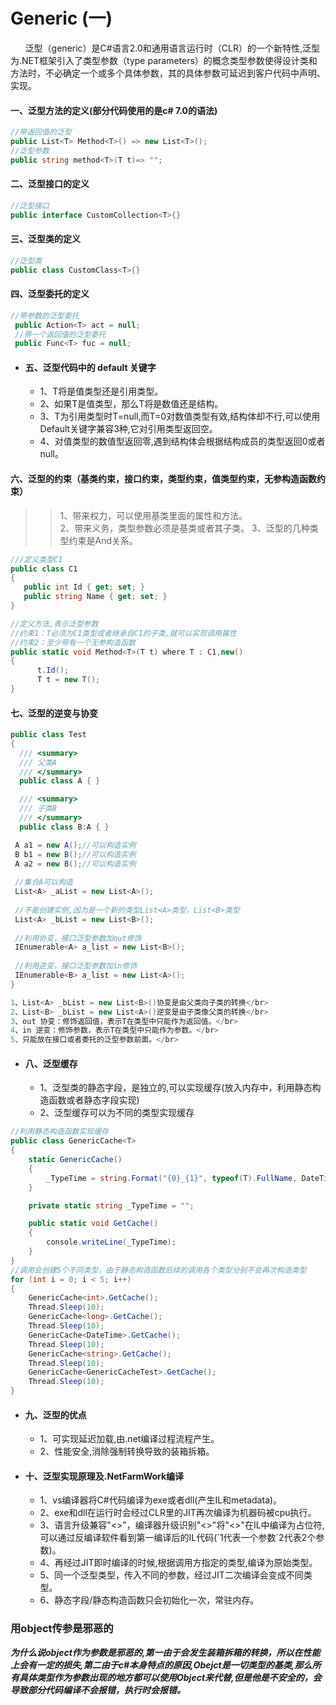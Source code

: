 # Generic (一)

&nbsp;&nbsp;&nbsp;&nbsp;&nbsp;&nbsp;泛型（generic）是C#语言2.0和通用语言运行时（CLR）的一个新特性,泛型为.NET框架引入了类型参数（type parameters）的概念类型参数使得设计类和方法时，不必确定一个或多个具体参数，其的具体参数可延迟到客户代码中声明、实现。

#### 一、泛型方法的定义(部分代码使用的是c# 7.0的语法)
``` .cs
//带返回值的泛型
public List<T> Method<T>() => new List<T>();
//泛型参数
public string method<T>(T t)=> "";
```
#### 二、泛型接口的定义
``` .cs
//泛型接口
public interface CustomCollection<T>{}
```
#### 三、泛型类的定义
``` .cs
//泛型类
public class CustomClass<T>{}
```

#### 四、泛型委托的定义
``` .cs
//带参数的泛型委托
 public Action<T> act = null;
 //带一个返回值的泛型委托
 public Func<T> fuc = null;
```
- #### 五、泛型代码中的 default 关键字
  - 1、T将是值类型还是引用类型。</br>
  - 2、如果T是值类型，那么T将是数值还是结构。
  - 3、T为引用类型时T=null,而T=0对数值类型有效,结构体却不行,可以使用Default关键字兼容3种,它对引用类型返回空。
  - 4、对值类型的数值型返回零,遇到结构体会根据结构成员的类型返回0或者null。

#### 六、泛型的约束（基类约束，接口约束，类型约束，值类型约束，无参构造函数约束）

>>1、带来权力，可以使用基类里面的属性和方法。</br>
>>2、带来义务，类型参数必须是基类或者其子类。
>>3、泛型的几种类型约束是And关系。

``` .cs
///定义类型C1
public class C1
{
   public int Id { get; set; }
   public string Name { get; set; }
}

//定义方法,表示泛型参数
//约束1：T必须为C1类型或者继承自C1的子类,就可以实现调用属性
//约束2：至少带有一个无参构造函数
public static void Method<T>(T t) where T : C1,new()
{
      t.Id();
      T t = new T();
}


```


#### 七、泛型的逆变与协变

```  .cs
public class Test
{
  /// <summary>
  /// 父类A
  /// </summary>
  public class A { }

  /// <summary>
  /// 子类B
  /// </summary>
  public class B:A { }

 A a1 = new A();//可以构造实例
 B b1 = new B();//可以构造实例
 A a2 = new B();//可以构造实例
 
 //集合A可以构造
 List<A> _aList = new List<A>();
 
 //不能创建实例,因为是一个新的类型List<A>类型，List<B>类型
 List<A> _bList = new List<B>();
 
 //利用协变，接口泛型参数加out修饰
 IEnumerable<A> a_list = new List<B>();
 
 //利用逆变，接口泛型参数加in修饰
 IEnumerable<B> a_list = new List<A>();
}

1、List<A> _bList = new List<B>()协变是由父类向子类的转换</br>
2、List<B> _bList = new List<A>()逆变是由子类像父类的转换</br>
3、out 协变：修饰返回值，表示T在类型中只能作为返回值。</br>
4、in 逆变：修饰参数，表示T在类型中只能作为参数。</br>
5、只能放在接口或者委托的泛型参数前面。</br>
```


- #### 八、泛型缓存
  - 1、泛型类的静态字段，是独立的,可以实现缓存(放入内存中，利用静态构造函数或者静态字段实现)
  - 2、泛型缓存可以为不同的类型实现缓存
``` .cs
//利用静态构造函数实现缓存
public class GenericCache<T>
{
    static GenericCache()
    {
        _TypeTime = string.Format("{0}_{1}", typeof(T).FullName, DateTime.Now.ToString("yyyyMMddHHmmss.fff"));
    }

    private static string _TypeTime = "";

    public static void GetCache()
    {
        console.writeLine(_TypeTime);
    }
}
//调用会创建5个不同类型，由于静态构造函数后续的调用各个类型分别不会再次构造类型
for (int i = 0; i < 5; i++)
{
    GenericCache<int>.GetCache();
    Thread.Sleep(10);
    GenericCache<long>.GetCache();
    Thread.Sleep(10);
    GenericCache<DateTime>.GetCache();
    Thread.Sleep(10);
    GenericCache<string>.GetCache();
    Thread.Sleep(10);
    GenericCache<GenericCacheTest>.GetCache();
    Thread.Sleep(10);
}
```

- #### 九、泛型的优点
  - 1、可实现延迟加载,由.net编译过程流程产生。</br>
  - 2、性能安全,消除强制转换导致的装箱拆箱。

- #### 十、泛型实现原理及.NetFarmWork编译
  - 1、vs编译器将C#代码编译为exe或者dll(产生IL和metadata)。</br>
  - 2、exe和dll在运行时会经过CLR里的JIT再次编译为机器码被cpu执行。</br>
  - 3、语言升级兼容"<>"，编译器升级识别"<>"将"<>"在IL中编译为占位符,可以通过反编译软件看到第一编译后的IL代码(\`1代表一个参数\`2代表2个参数)。</br>
  - 4、再经过JIT即时编译的时候,根据调用方指定的类型,编译为原始类型。</br>
  - 5、同一个泛型类型，传入不同的参数，经过JIT二次编译会变成不同类型。</br>
  - 6、静态字段/静态构造函数只会初始化一次，常驻内存。

### 用object传参是邪恶的
  ***为什么说object作为参数是邪恶的,第一由于会发生装箱拆箱的转换，所以在性能上会有一定的损失,第二由于c#本身特点的原因,Obejct是一切类型的基类,那么所有具体类型作为参数出现的地方都可以使用Object来代替,但是他是不安全的，会导致部分代码编译不会报错，执行时会报错。***
 

